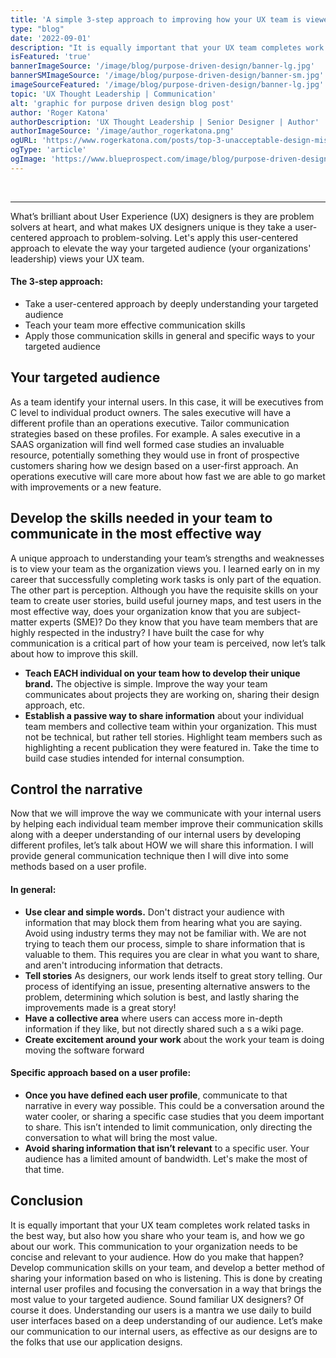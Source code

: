 ```yaml
---
title: 'A simple 3-step approach to improving how your UX team is viewed within your organization'
type: "blog"
date: '2022-09-01'
description: "It is equally important that your UX team completes work related tasks in the best way, but also how you share who your team is, and how they go about their work to your organizations' leadership."
isFeatured: 'true'
bannerImageSource: '/image/blog/purpose-driven-design/banner-lg.jpg'
bannerSMImageSource: '/image/blog/purpose-driven-design/banner-sm.jpg'
imageSourceFeatured: '/image/blog/purpose-driven-design/banner-lg.jpg'
topic: 'UX Thought Leadership | Communication'
alt: 'graphic for purpose driven design blog post'
author: 'Roger Katona'
authorDescription: 'UX Thought Leadership | Senior Designer | Author'
authorImageSource: '/image/author_rogerkatona.png'
ogURL: 'https://www.rogerkatona.com/posts/top-3-unacceptable-design-mistakes'
ogType: 'article'
ogImage: 'https://www.blueprospect.com/image/blog/purpose-driven-design/banner-sm.jpg'
---
```

<br>

---

What’s brilliant about User Experience (UX) designers is they are problem solvers at heart, and what makes UX designers unique is they take a user-centered 
approach to problem-solving.  Let's apply this user-centered approach to elevate the way your targeted audience (your organizations' leadership) views your UX team.

#### The 3-step approach:
- Take a user-centered approach by deeply understanding your targeted audience
- Teach your team more effective communication skills 
- Apply those communication skills in general and specific ways to your targeted audience

## Your targeted audience
As a team identify your internal users.  In this case, it will be executives from C level to individual product owners.  The sales executive will have a different profile than an operations executive. Tailor communication strategies based on these profiles.  For example.  A sales executive in a SAAS organization will find well formed case studies an invaluable resource, potentially something they would use in front of prospective customers sharing how we design based on a user-first approach.  An operations executive will care more about how fast we are able to go market with improvements or a new feature.


## Develop the skills needed in your team to communicate in the most effective way
A unique approach to understanding your team’s strengths and weaknesses is to view your team as the organization views you.  I learned early on in my career that 
successfully completing work tasks is only part of the equation.  The other part is perception.  Although you have the requisite skills on your team to create user stories, 
build useful journey maps, and test users in the most effective way, does your organization know that you are subject-matter experts (SME)?  Do they know that you have team members 
that are highly respected in the industry?  I have built the case for why communication is a critical part of how your team is perceived, now let’s talk about how to improve this skill.

- **Teach EACH individual on your team how to develop their unique brand.**  The objective is simple.  Improve the way your team communicates about projects they are working on, sharing their design approach, etc.
- **Establish a passive way to share information** about your individual team members and collective team within your organization.  This must not be technical, but rather tell stories.  Highlight team members such as highlighting a recent publication they were featured in.  Take the time to build case studies intended for internal consumption.

## Control the narrative
Now that we will improve the way we communicate with your internal users by helping each individual team member improve their communication skills along with a deeper understanding of our internal users by developing different profiles,  let’s talk about HOW we will share this information.  I will provide general communication technique then I will dive into some methods based on a user profile.

#### In general:
- **Use clear and simple words.** Don't distract your audience with information that may block them from hearing what you are saying.  Avoid using industry terms they may not be familiar with.  We are not trying to teach them our process, simple to share information that is valuable to them.  This requires you are clear in what you want to share, and aren't introducing information that detracts.
- **Tell stories** As designers, our work lends itself to great story telling.  Our process of identifying an issue, presenting alternative answers to the problem, determining which solution is best, and lastly sharing the improvements made is a great story!
- **Have a collective area** where users can access more in-depth information if they like, but not directly shared such a s a wiki page.
- **Create excitement around your work** about the work your team is doing moving the software forward

#### Specific approach based on a user profile:
- **Once you have defined each user profile**, communicate to that narrative in every way possible.  This could be a conversation around the water cooler, or sharing a specific case studies that you deem important to share.  This isn’t intended to limit communication, only directing the conversation to what will bring the most value.
- **Avoid sharing information that isn’t relevant** to a specific user.  Your audience has a limited amount of bandwidth.  Let's make the most of that time.

## Conclusion
It is equally important that your UX team completes work related tasks in the best way, but also how you share who your team is, and how we go about our work. This communication to 
your organization needs to be concise and relevant to your audience.  How do you make that happen?  Develop communication skills on your team, and 
develop a better method of sharing your information based on who is listening.  This is done by creating internal user profiles and focusing the conversation in a way that 
brings the most value to your targeted audience.  Sound familiar UX designers?  Of course it does.  Understanding our users is a mantra we use daily to build user interfaces 
based on a deep understanding of our audience.  Let’s make our communication to our internal users, as effective as our designs are to the folks that use our application designs.
